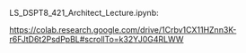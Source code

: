 LS_DSPT8_421_Architect_Lecture.ipynb: 

https://colab.research.google.com/drive/1Crbv1CX11HZnn3K-r6FJtD6t2PsdPpBL#scrollTo=k32YJ0G4RLWW
